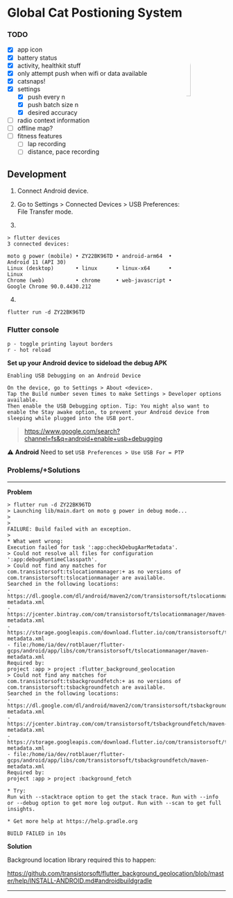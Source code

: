 # Global Cat Postioning System

<img src="./assets/icon/catdroid-icon.png" width='20%' height='20%' style="border-radius: 50%" align='right'/>



### TODO

- [x] app icon
- [x] battery status
- [x] activity, healthkit stuff
- [x] only attempt push when wifi or data available
- [x] catsnaps!
- [x] settings
  - [x] push every n
  - [x] push batch size n
  - [x] desired accuracy
- [ ] radio context information
- [ ] offline map?
- [ ] fitness features
  - [ ] lap recording
  - [ ] distance, pace recording

## Development

1. Connect Android device.
2. Go to Settings > Connected Devices > USB Preferences: File Transfer mode.

3.

```
> flutter devices
3 connected devices:

moto g power (mobile) • ZY22BK96TD • android-arm64  • Android 11 (API 30)
Linux (desktop)       • linux      • linux-x64      • Linux
Chrome (web)          • chrome     • web-javascript • Google Chrome 90.0.4430.212
```

4.
```
flutter run -d ZY22BK96TD
```

### Flutter console

```
p - toggle printing layout borders
r - hot reload
```

__Set up your Android device to sideload the debug APK__

```
Enabling USB Debugging on an Android Device

On the device, go to Settings > About <device>.
Tap the Build number seven times to make Settings > Developer options available.
Then enable the USB Debugging option. Tip: You might also want to enable the Stay awake option, to prevent your Android device from sleeping while plugged into the USB port.
```
> https://www.google.com/search?channel=fs&q=android+enable+usb+debugging

:warning: __Android__ Need to set `USB Preferences > Use USB For = PTP`


### Problems/+Solutions

---

__Problem__

```
> flutter run -d ZY22BK96TD                                                                                                                                                                                                                                                       
> Launching lib/main.dart on moto g power in debug mode...                                                                                                                                                                                                                          
>                                                                                                                                                                                                                                                                                   
>                                                                                                                                                                                                                                                                                   FAILURE: Build failed with an exception.                                                                                                                                                                                                                                          
>                                                                                                                                                                                                                                                                                                                                                                                                                                                                                                                                                                     
* What went wrong:                                                                                                                                                                                                                                                                
Execution failed for task ':app:checkDebugAarMetadata'.
> Could not resolve all files for configuration ':app:debugRuntimeClasspath'.
> Could not find any matches for com.transistorsoft:tslocationmanager:+ as no versions of com.transistorsoft:tslocationmanager are available.
Searched in the following locations:
- https://dl.google.com/dl/android/maven2/com/transistorsoft/tslocationmanager/maven-metadata.xml
- https://jcenter.bintray.com/com/transistorsoft/tslocationmanager/maven-metadata.xml
- https://storage.googleapis.com/download.flutter.io/com/transistorsoft/tslocationmanager/maven-metadata.xml
- file:/home/ia/dev/rotblauer/flutter-gcps/android/app/libs/com/transistorsoft/tslocationmanager/maven-metadata.xml
Required by:
project :app > project :flutter_background_geolocation
> Could not find any matches for com.transistorsoft:tsbackgroundfetch:+ as no versions of com.transistorsoft:tsbackgroundfetch are available.
Searched in the following locations:
- https://dl.google.com/dl/android/maven2/com/transistorsoft/tsbackgroundfetch/maven-metadata.xml
- https://jcenter.bintray.com/com/transistorsoft/tsbackgroundfetch/maven-metadata.xml
- https://storage.googleapis.com/download.flutter.io/com/transistorsoft/tsbackgroundfetch/maven-metadata.xml
- file:/home/ia/dev/rotblauer/flutter-gcps/android/app/libs/com/transistorsoft/tsbackgroundfetch/maven-metadata.xml
Required by:
project :app > project :background_fetch

* Try:
Run with --stacktrace option to get the stack trace. Run with --info or --debug option to get more log output. Run with --scan to get full insights.

* Get more help at https://help.gradle.org

BUILD FAILED in 10s
```

__Solution__

Background location library required this to happen:

https://github.com/transistorsoft/flutter_background_geolocation/blob/master/help/INSTALL-ANDROID.md#androidbuildgradle

---

